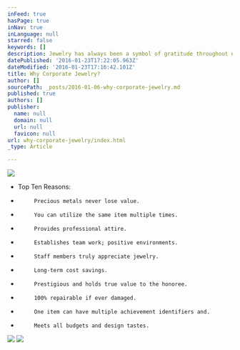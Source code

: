 ```yaml
---
inFeed: true
hasPage: true
inNav: true
inLanguage: null
starred: false
keywords: []
description: Jewelry has always been a symbol of gratitude throughout every timeline of mankind.
datePublished: '2016-01-23T17:22:05.963Z'
dateModified: '2016-01-23T17:16:42.101Z'
title: Why Corporate Jewelry?
author: []
sourcePath: _posts/2016-01-06-why-corporate-jewelry.md
published: true
authors: []
publisher:
  name: null
  domain: null
  url: null
  favicon: null
url: why-corporate-jewelry/index.html
_type: Article

---
```

![](https://s3-us-west-2.amazonaws.com/the-grid-img/p/82949fad478b078589596513f37235e04f15cb9e.jpg)

* Top Ten Reasons:

-          Precious metals never lose value.

-          You can utilize the same item multiple times.

-          Provides professional attire.

-          Establishes team work; positive environments.

-          Staff members truly appreciate jewelry.

-          Long-term cost savings.

-          Prestigious and holds true value to the honoree.

-          100% repairable if ever damaged.

-          One item can have multiple achievement identifiers and.

-          Meets all budgets and design tastes.
![](https://the-grid-user-content.s3-us-west-2.amazonaws.com/9ed29020-a363-4530-8eea-50b716cee0c1.jpg)
![](https://the-grid-user-content.s3-us-west-2.amazonaws.com/ba8621f6-3f48-4da4-b196-7de1c92a718f.jpg)